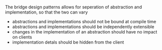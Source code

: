 The bridge design patterns allows for seperation of abstraction and implementation, so that the two can vary 

- abstractions and implementations should not be bound at compile time
- abstractions and implementations should be independently extensible
- changes in the implementation of an abstraction should have no impact on clients
- implementation detals should be hidden from the client